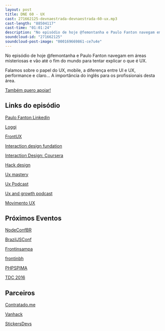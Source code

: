 ```yaml
---
layout: post
title: DNE 60 - UX
cast: 271662125-devnaestrada-devnaestrada-60-ux.mp3
cast-length: "88504117"
cast-time: "01:01:24"
description: "No episódio de hoje @femontanha e Paulo Fanton navegam em áreas misteriosas e vão até o fim do mundo para tentar explicar o que é UX."
soundcloud-id: "271662125"
soundcloud-post-image: "000169669861-ce7u4e"
---
```


No episódio de hoje @femontanha e Paulo Fanton navegam em áreas misteriosas e vão até o fim do mundo para tentar explicar o que é UX. 

Falamos sobre o papel do UX, mobile, a diferença entre UI e UX, performance e claro... A importância do inglês para os profissionais desta área.

<a href="http://www.apoia.se/devnaestrada" class="btn">
  Também quero apoiar!
</a>

<h2>Links do episódio</h2>

[Paulo Fanton Linkedin](https://www.linkedin.com/in/paulofanton/en)

[Loggi](https://www.loggi.com/)

[FrontUX](http://frontux.com/)

[Interaction design fundation](https://www.interaction-design.org/courses)

[Interaction Design: Coursera](https://www.coursera.org/specializations/interaction-design)

[Hack design](https://hackdesign.org)

[Ux mastery](http://uxmastery.libsyn.com/rss)

[Ux Podcast](http://uxpodcast.com)

[Ux and growth podcast](http://www.uxandgrowth.com)

[Movimento UX](https://soundcloud.com/movimento-ux/)

<h2>Próximos Eventos</h2>

[NodeConfBR](http://brazil.nodeconf.com)

[BrazilJSConf](https://braziljs.org/conf)

[Frontinsampa](http://frontinsampa.com.br/)

[frontinbh](http://frontinbh.com.br/)

[PHPSPIMA](http://phpspima.com.br/)

[TDC 2016](http://www.thedevelopersconference.com.br/tdc/2016/)

<h2>Parceiros</h2>

[Contratado.me](https://contratado.me)

[Vanhack](https://www.vanhack.com/)

[StickersDevs](https://www.stickersdevs.com.br)
